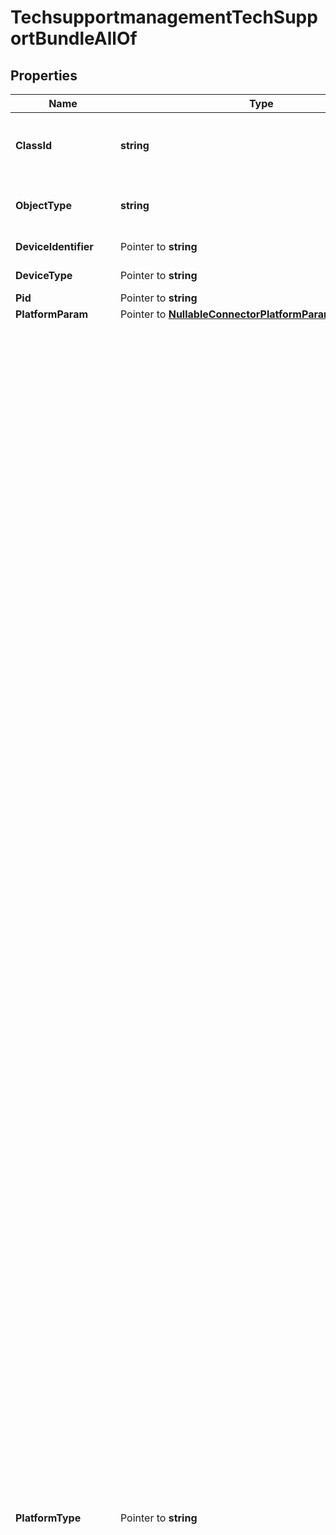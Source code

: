 # TechsupportmanagementTechSupportBundleAllOf

## Properties

Name | Type | Description | Notes
------------ | ------------- | ------------- | -------------
**ClassId** | **string** | The fully-qualified name of the instantiated, concrete type. This property is used as a discriminator to identify the type of the payload when marshaling and unmarshaling data. | [default to "techsupportmanagement.TechSupportBundle"]
**ObjectType** | **string** | The fully-qualified name of the instantiated, concrete type. The value should be the same as the &#39;ClassId&#39; property. | [default to "techsupportmanagement.TechSupportBundle"]
**DeviceIdentifier** | Pointer to **string** | The device identifier used to uniquely identify an individual device. | [optional] [readonly] 
**DeviceType** | Pointer to **string** | The device type obtained from the inventory. | [optional] [readonly] 
**Pid** | Pointer to **string** | Product identification of the device. | [optional] 
**PlatformParam** | Pointer to [**NullableConnectorPlatformParamBase**](ConnectorPlatformParamBase.md) |  | [optional] 
**PlatformType** | Pointer to **string** | The platform type of the device. * &#x60;&#x60; - The device reported an empty or unrecognized platform type. * &#x60;APIC&#x60; - An Application Policy Infrastructure Controller cluster. * &#x60;CAPIC&#x60; - An Application Policy Infrastructure Controller cloud instance. * &#x60;DCNM&#x60; - A Data Center Network Manager instance. Data Center Network Manager (DCNM) is the network management platform for all NX-OS-enabled deployments, spanning new fabric architectures, IP Fabric for Media, and storage networking deployments for the Cisco Nexus-powered data center. * &#x60;UCSFI&#x60; - A UCS Fabric Interconnect in HA or standalone mode, which is being managed by UCS Manager (UCSM). * &#x60;UCSFIISM&#x60; - A UCS Fabric Interconnect in HA or standalone mode, managed directly by Intersight. * &#x60;IMC&#x60; - A standalone UCS Server Integrated Management Controller. * &#x60;IMCM4&#x60; - A standalone UCS M4 Server. * &#x60;IMCM5&#x60; - A standalone UCS M5 server. * &#x60;IMCRack&#x60; - A standalone UCS M6 and above server. * &#x60;UCSIOM&#x60; - An UCS Chassis IO module. * &#x60;HX&#x60; - A HyperFlex storage controller. * &#x60;HyperFlexAP&#x60; - A HyperFlex Application Platform. * &#x60;IWE&#x60; - An Intersight Workload Engine. * &#x60;UCSD&#x60; - A UCS Director virtual appliance. Cisco UCS Director automates, orchestrates, and manages Cisco and third-party hardware. * &#x60;IntersightAppliance&#x60; - A Cisco Intersight Connected Virtual Appliance. * &#x60;IntersightAssist&#x60; - A Cisco Intersight Assist. * &#x60;PureStorageFlashArray&#x60; - A Pure Storage FlashArray device. * &#x60;NexusDevice&#x60; - A generic platform type to support Nexus Network Device. This can also be extended to support all network devices later on. * &#x60;ACISwitch&#x60; - A platform type to support ACI Switches. * &#x60;NexusSwitch&#x60; - A platform type to support Cisco Nexus Switches. * &#x60;MDSDevice&#x60; - A platform type to support MDS devices. * &#x60;UCSC890&#x60; - A standalone Cisco UCSC890 server. * &#x60;NetAppOntap&#x60; - A NetApp ONTAP storage system. * &#x60;NetAppActiveIqUnifiedManager&#x60; - A NetApp Active IQ Unified Manager. * &#x60;EmcScaleIo&#x60; - An EMC ScaleIO storage system. * &#x60;EmcVmax&#x60; - An EMC VMAX storage system. * &#x60;EmcVplex&#x60; - An EMC VPLEX storage system. * &#x60;EmcXtremIo&#x60; - An EMC XtremIO storage system. * &#x60;VmwareVcenter&#x60; - A VMware vCenter device that manages Virtual Machines. * &#x60;MicrosoftHyperV&#x60; - A Microsoft Hyper-V system that manages Virtual Machines. * &#x60;AppDynamics&#x60; - An AppDynamics controller that monitors applications. * &#x60;Dynatrace&#x60; - A software-intelligence monitoring platform that simplifies enterprise cloud complexity and accelerates digital transformation. * &#x60;NewRelic&#x60; - A software-intelligence monitoring platform that simplifies enterprise cloud complexity and accelerates digital transformation. * &#x60;ServiceNow&#x60; - A cloud-based workflow automation platform that enables enterprise organizations to improve operational efficiencies by streamlining and automating routine work tasks. * &#x60;ReadHatOpenStack&#x60; - An OpenStack target manages Virtual Machines, Physical Machines, Datacenters and Virtual Datacenters using different OpenStack services as administrative endpoints. * &#x60;CloudFoundry&#x60; - An open source cloud platform on which developers can build, deploy, run and scale applications. * &#x60;MicrosoftAzureApplicationInsights&#x60; - A feature of Azure Monitor, is an extensible Application Performance Management service for developers and DevOps professionals to monitor their live applications. * &#x60;OpenStack&#x60; - An OpenStack target manages Virtual Machines, Physical Machines, Datacenters and Virtual Datacenters using different OpenStack services as administrative endpoints. * &#x60;MicrosoftSqlServer&#x60; - A Microsoft SQL database server. * &#x60;MySqlServer&#x60; - An instance of either Oracle MySQL Database or the open source MariaDB. * &#x60;Kubernetes&#x60; - A Kubernetes cluster that runs containerized applications. * &#x60;AmazonWebService&#x60; - A Amazon web service target that discovers and monitors different services like EC2. It discovers entities like VMs, Volumes, regions etc. and monitors attributes like Mem, CPU, cost. * &#x60;AmazonWebServiceBilling&#x60; - A Amazon web service billing target to retrieve billing information stored in S3 bucket. * &#x60;MicrosoftAzureServicePrincipal&#x60; - A Microsoft Azure Service Principal target that discovers all the associated Azure subscriptions. * &#x60;MicrosoftAzureEnterpriseAgreement&#x60; - A Microsoft Azure Enterprise Agreement target that discovers cost, billing and RIs. * &#x60;DellCompellent&#x60; - A Dell Compellent storage system. * &#x60;HPE3Par&#x60; - A HPE 3PAR storage system. * &#x60;RedHatEnterpriseVirtualization&#x60; - A Red Hat Enterprise Virtualization Hypervisor system that manages Virtual Machines. * &#x60;NutanixAcropolis&#x60; - A Nutanix Acropolis system that combines servers and storage into a distributed infrastructure platform. * &#x60;HPEOneView&#x60; - A HPE Oneview management system that manages compute, storage, and networking. * &#x60;ServiceEngine&#x60; - Cisco Application Services Engine. Cisco Application Services Engine is a platform to deploy and manage applications. * &#x60;HitachiVirtualStoragePlatform&#x60; - A Hitachi Virtual Storage Platform also referred to as Hitachi VSP. It includes various storage systems designed for data centers. * &#x60;IMCBlade&#x60; - An Intersight managed UCS Blade Server. * &#x60;TerraformCloud&#x60; - A Terraform Cloud account. * &#x60;TerraformAgent&#x60; - A Terraform Cloud Agent that Intersight will deploy in datacenter. The agent will execute Terraform plan for Terraform Cloud workspace configured to use the agent. * &#x60;CustomTarget&#x60; - An external endpoint added as Target that can be accessed through its HTTP API interface in Intersight Orchestrator automation workflow.Standard HTTP authentication scheme supported: Basic. * &#x60;AnsibleEndpoint&#x60; - An external endpoint added as Target that can be accessed through Ansible in Intersight Cloud Orchestrator automation workflow. * &#x60;HTTPEndpoint&#x60; - An external endpoint added as Target that can be accessed through its HTTP API interface in Intersight Orchestrator automation workflow.Standard HTTP authentication scheme supported: Basic, Bearer Token. * &#x60;SSHEndpoint&#x60; - An external endpoint added as Target that can be accessed through SSH in Intersight Cloud Orchestrator automation workflow. * &#x60;CiscoCatalyst&#x60; - A Cisco Catalyst networking switch device. * &#x60;PowerShellEndpoint&#x60; - A Windows machine on which PowerShell scripts can be executed remotely. | [optional] [default to ""]
**Serial** | Pointer to **string** | Serial number of the device. | [optional] 
**DeviceRegistration** | Pointer to [**AssetDeviceRegistrationRelationship**](AssetDeviceRegistrationRelationship.md) |  | [optional] 
**TargetResource** | Pointer to [**MoBaseMoRelationship**](MoBaseMoRelationship.md) |  | [optional] 
**TechSupportStatus** | Pointer to [**TechsupportmanagementTechSupportStatusRelationship**](TechsupportmanagementTechSupportStatusRelationship.md) |  | [optional] 

## Methods

### NewTechsupportmanagementTechSupportBundleAllOf

`func NewTechsupportmanagementTechSupportBundleAllOf(classId string, objectType string, ) *TechsupportmanagementTechSupportBundleAllOf`

NewTechsupportmanagementTechSupportBundleAllOf instantiates a new TechsupportmanagementTechSupportBundleAllOf object
This constructor will assign default values to properties that have it defined,
and makes sure properties required by API are set, but the set of arguments
will change when the set of required properties is changed

### NewTechsupportmanagementTechSupportBundleAllOfWithDefaults

`func NewTechsupportmanagementTechSupportBundleAllOfWithDefaults() *TechsupportmanagementTechSupportBundleAllOf`

NewTechsupportmanagementTechSupportBundleAllOfWithDefaults instantiates a new TechsupportmanagementTechSupportBundleAllOf object
This constructor will only assign default values to properties that have it defined,
but it doesn't guarantee that properties required by API are set

### GetClassId

`func (o *TechsupportmanagementTechSupportBundleAllOf) GetClassId() string`

GetClassId returns the ClassId field if non-nil, zero value otherwise.

### GetClassIdOk

`func (o *TechsupportmanagementTechSupportBundleAllOf) GetClassIdOk() (*string, bool)`

GetClassIdOk returns a tuple with the ClassId field if it's non-nil, zero value otherwise
and a boolean to check if the value has been set.

### SetClassId

`func (o *TechsupportmanagementTechSupportBundleAllOf) SetClassId(v string)`

SetClassId sets ClassId field to given value.


### GetObjectType

`func (o *TechsupportmanagementTechSupportBundleAllOf) GetObjectType() string`

GetObjectType returns the ObjectType field if non-nil, zero value otherwise.

### GetObjectTypeOk

`func (o *TechsupportmanagementTechSupportBundleAllOf) GetObjectTypeOk() (*string, bool)`

GetObjectTypeOk returns a tuple with the ObjectType field if it's non-nil, zero value otherwise
and a boolean to check if the value has been set.

### SetObjectType

`func (o *TechsupportmanagementTechSupportBundleAllOf) SetObjectType(v string)`

SetObjectType sets ObjectType field to given value.


### GetDeviceIdentifier

`func (o *TechsupportmanagementTechSupportBundleAllOf) GetDeviceIdentifier() string`

GetDeviceIdentifier returns the DeviceIdentifier field if non-nil, zero value otherwise.

### GetDeviceIdentifierOk

`func (o *TechsupportmanagementTechSupportBundleAllOf) GetDeviceIdentifierOk() (*string, bool)`

GetDeviceIdentifierOk returns a tuple with the DeviceIdentifier field if it's non-nil, zero value otherwise
and a boolean to check if the value has been set.

### SetDeviceIdentifier

`func (o *TechsupportmanagementTechSupportBundleAllOf) SetDeviceIdentifier(v string)`

SetDeviceIdentifier sets DeviceIdentifier field to given value.

### HasDeviceIdentifier

`func (o *TechsupportmanagementTechSupportBundleAllOf) HasDeviceIdentifier() bool`

HasDeviceIdentifier returns a boolean if a field has been set.

### GetDeviceType

`func (o *TechsupportmanagementTechSupportBundleAllOf) GetDeviceType() string`

GetDeviceType returns the DeviceType field if non-nil, zero value otherwise.

### GetDeviceTypeOk

`func (o *TechsupportmanagementTechSupportBundleAllOf) GetDeviceTypeOk() (*string, bool)`

GetDeviceTypeOk returns a tuple with the DeviceType field if it's non-nil, zero value otherwise
and a boolean to check if the value has been set.

### SetDeviceType

`func (o *TechsupportmanagementTechSupportBundleAllOf) SetDeviceType(v string)`

SetDeviceType sets DeviceType field to given value.

### HasDeviceType

`func (o *TechsupportmanagementTechSupportBundleAllOf) HasDeviceType() bool`

HasDeviceType returns a boolean if a field has been set.

### GetPid

`func (o *TechsupportmanagementTechSupportBundleAllOf) GetPid() string`

GetPid returns the Pid field if non-nil, zero value otherwise.

### GetPidOk

`func (o *TechsupportmanagementTechSupportBundleAllOf) GetPidOk() (*string, bool)`

GetPidOk returns a tuple with the Pid field if it's non-nil, zero value otherwise
and a boolean to check if the value has been set.

### SetPid

`func (o *TechsupportmanagementTechSupportBundleAllOf) SetPid(v string)`

SetPid sets Pid field to given value.

### HasPid

`func (o *TechsupportmanagementTechSupportBundleAllOf) HasPid() bool`

HasPid returns a boolean if a field has been set.

### GetPlatformParam

`func (o *TechsupportmanagementTechSupportBundleAllOf) GetPlatformParam() ConnectorPlatformParamBase`

GetPlatformParam returns the PlatformParam field if non-nil, zero value otherwise.

### GetPlatformParamOk

`func (o *TechsupportmanagementTechSupportBundleAllOf) GetPlatformParamOk() (*ConnectorPlatformParamBase, bool)`

GetPlatformParamOk returns a tuple with the PlatformParam field if it's non-nil, zero value otherwise
and a boolean to check if the value has been set.

### SetPlatformParam

`func (o *TechsupportmanagementTechSupportBundleAllOf) SetPlatformParam(v ConnectorPlatformParamBase)`

SetPlatformParam sets PlatformParam field to given value.

### HasPlatformParam

`func (o *TechsupportmanagementTechSupportBundleAllOf) HasPlatformParam() bool`

HasPlatformParam returns a boolean if a field has been set.

### SetPlatformParamNil

`func (o *TechsupportmanagementTechSupportBundleAllOf) SetPlatformParamNil(b bool)`

 SetPlatformParamNil sets the value for PlatformParam to be an explicit nil

### UnsetPlatformParam
`func (o *TechsupportmanagementTechSupportBundleAllOf) UnsetPlatformParam()`

UnsetPlatformParam ensures that no value is present for PlatformParam, not even an explicit nil
### GetPlatformType

`func (o *TechsupportmanagementTechSupportBundleAllOf) GetPlatformType() string`

GetPlatformType returns the PlatformType field if non-nil, zero value otherwise.

### GetPlatformTypeOk

`func (o *TechsupportmanagementTechSupportBundleAllOf) GetPlatformTypeOk() (*string, bool)`

GetPlatformTypeOk returns a tuple with the PlatformType field if it's non-nil, zero value otherwise
and a boolean to check if the value has been set.

### SetPlatformType

`func (o *TechsupportmanagementTechSupportBundleAllOf) SetPlatformType(v string)`

SetPlatformType sets PlatformType field to given value.

### HasPlatformType

`func (o *TechsupportmanagementTechSupportBundleAllOf) HasPlatformType() bool`

HasPlatformType returns a boolean if a field has been set.

### GetSerial

`func (o *TechsupportmanagementTechSupportBundleAllOf) GetSerial() string`

GetSerial returns the Serial field if non-nil, zero value otherwise.

### GetSerialOk

`func (o *TechsupportmanagementTechSupportBundleAllOf) GetSerialOk() (*string, bool)`

GetSerialOk returns a tuple with the Serial field if it's non-nil, zero value otherwise
and a boolean to check if the value has been set.

### SetSerial

`func (o *TechsupportmanagementTechSupportBundleAllOf) SetSerial(v string)`

SetSerial sets Serial field to given value.

### HasSerial

`func (o *TechsupportmanagementTechSupportBundleAllOf) HasSerial() bool`

HasSerial returns a boolean if a field has been set.

### GetDeviceRegistration

`func (o *TechsupportmanagementTechSupportBundleAllOf) GetDeviceRegistration() AssetDeviceRegistrationRelationship`

GetDeviceRegistration returns the DeviceRegistration field if non-nil, zero value otherwise.

### GetDeviceRegistrationOk

`func (o *TechsupportmanagementTechSupportBundleAllOf) GetDeviceRegistrationOk() (*AssetDeviceRegistrationRelationship, bool)`

GetDeviceRegistrationOk returns a tuple with the DeviceRegistration field if it's non-nil, zero value otherwise
and a boolean to check if the value has been set.

### SetDeviceRegistration

`func (o *TechsupportmanagementTechSupportBundleAllOf) SetDeviceRegistration(v AssetDeviceRegistrationRelationship)`

SetDeviceRegistration sets DeviceRegistration field to given value.

### HasDeviceRegistration

`func (o *TechsupportmanagementTechSupportBundleAllOf) HasDeviceRegistration() bool`

HasDeviceRegistration returns a boolean if a field has been set.

### GetTargetResource

`func (o *TechsupportmanagementTechSupportBundleAllOf) GetTargetResource() MoBaseMoRelationship`

GetTargetResource returns the TargetResource field if non-nil, zero value otherwise.

### GetTargetResourceOk

`func (o *TechsupportmanagementTechSupportBundleAllOf) GetTargetResourceOk() (*MoBaseMoRelationship, bool)`

GetTargetResourceOk returns a tuple with the TargetResource field if it's non-nil, zero value otherwise
and a boolean to check if the value has been set.

### SetTargetResource

`func (o *TechsupportmanagementTechSupportBundleAllOf) SetTargetResource(v MoBaseMoRelationship)`

SetTargetResource sets TargetResource field to given value.

### HasTargetResource

`func (o *TechsupportmanagementTechSupportBundleAllOf) HasTargetResource() bool`

HasTargetResource returns a boolean if a field has been set.

### GetTechSupportStatus

`func (o *TechsupportmanagementTechSupportBundleAllOf) GetTechSupportStatus() TechsupportmanagementTechSupportStatusRelationship`

GetTechSupportStatus returns the TechSupportStatus field if non-nil, zero value otherwise.

### GetTechSupportStatusOk

`func (o *TechsupportmanagementTechSupportBundleAllOf) GetTechSupportStatusOk() (*TechsupportmanagementTechSupportStatusRelationship, bool)`

GetTechSupportStatusOk returns a tuple with the TechSupportStatus field if it's non-nil, zero value otherwise
and a boolean to check if the value has been set.

### SetTechSupportStatus

`func (o *TechsupportmanagementTechSupportBundleAllOf) SetTechSupportStatus(v TechsupportmanagementTechSupportStatusRelationship)`

SetTechSupportStatus sets TechSupportStatus field to given value.

### HasTechSupportStatus

`func (o *TechsupportmanagementTechSupportBundleAllOf) HasTechSupportStatus() bool`

HasTechSupportStatus returns a boolean if a field has been set.


[[Back to Model list]](../README.md#documentation-for-models) [[Back to API list]](../README.md#documentation-for-api-endpoints) [[Back to README]](../README.md)


